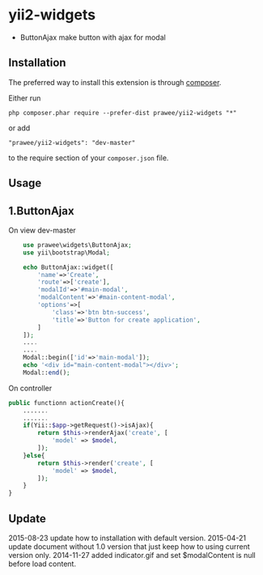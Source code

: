 yii2-widgets
============
- ButtonAjax make button with ajax for modal

Installation
------------

The preferred way to install this extension is through [composer](http://getcomposer.org/download/).

Either run

```
php composer.phar require --prefer-dist prawee/yii2-widgets "*"
```

or add

```
"prawee/yii2-widgets": "dev-master"
```

to the require section of your `composer.json` file.


Usage
-----

1.ButtonAjax
----------
On view 
dev-master
```php
    use prawee\widgets\ButtonAjax;
    use yii\bootstrap\Modal;

    echo ButtonAjax::widget([
        'name'=>'Create',
        'route'=>['create'],
        'modalId'=>'#main-modal',
        'modalContent'=>'#main-content-modal',
        'options'=>[
            'class'=>'btn btn-success',
            'title'=>'Button for create application',
        ]
    ]);
    ....
    ....
    Modal::begin(['id'=>'main-modal']);
    echo '<div id="main-content-modal"></div>';
    Modal::end();
```

On controller

```php
public functionn actionCreate(){
    .......
    .......
    if(Yii::$app->getRequest()->isAjax){
        return $this->renderAjax('create', [
            'model' => $model,
        ]);
    }else{
        return $this->render('create', [
            'model' => $model,
        ]);
    }
}
```

Update
------
2015-08-23 update how to installation with default version.
2015-04-21 update document without 1.0 version that just keep how to using current version only. 
2014-11-27 added indicator.gif and set $modalContent is null before load content.
